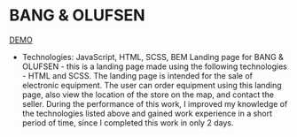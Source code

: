 # BANG & OLUFSEN
[DEMO]( https://anastasiiakhemych.github.io/landing_page_bang/)
- Technologies: JavaScript, HTML, SCSS, BEM
Landing page for BANG & OLUFSEN - this is a landing page made using the following technologies - HTML and SCSS. The landing page is intended for the sale of electronic equipment. The user can order equipment using this landing page, also view the location of the store on the map, and contact the seller. During the performance of this work, I improved my knowledge of the technologies listed above and gained work experience in a short period of time, since I completed this work in only 2 days.

